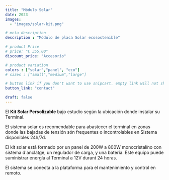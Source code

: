 ```yaml
---
title: "Módulo Solar"
date: 2023
images: 
  - "images/solar-kit.png"

# meta description
description : "Módulo de placa Solar ecosostenible"

# product Price
# price: "€ 355,00"
discount_price: "Accesorio"

# product variation
colors : ["solar","panel", "eco"]
# sizes : ["small","medium","large"]

# button link if you don't want to use snipcart. empty link will not show button
button_link: "contact"

draft: false
---
```


El **Kit Solar Persolizable** bajo estudio según la ubicación donde instalar su Terminal.

El sistema solar es recomendable para abastecer el terminal en zonas donde las bajadas de tensión són frequentes o incontrolables en Sistema disponibles 24h/7d. 

El kit solar está formado por un panel de 200W a 800W monocristalíno con sistema d'anclatge, un regulador de carga, y una batería. Este equipo puede suministrar energía al Terminal a 12V durant 24 horas.

El sistema se conecta a la plataforma para el mantenimiento y control en remoto.